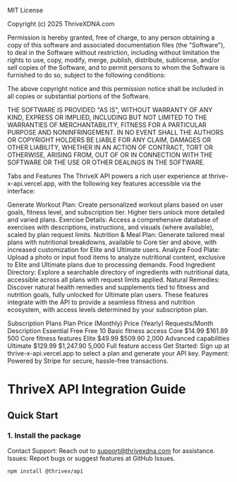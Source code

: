 MIT License

Copyright (c) 2025 ThriveXDNA.com

Permission is hereby granted, free of charge, to any person obtaining a copy
of this software and associated documentation files (the "Software"), to deal
in the Software without restriction, including without limitation the rights
to use, copy, modify, merge, publish, distribute, sublicense, and/or sell
copies of the Software, and to permit persons to whom the Software is
furnished to do so, subject to the following conditions:

The above copyright notice and this permission notice shall be included in all
copies or substantial portions of the Software.

THE SOFTWARE IS PROVIDED "AS IS", WITHOUT WARRANTY OF ANY KIND, EXPRESS OR
IMPLIED, INCLUDING BUT NOT LIMITED TO THE WARRANTIES OF MERCHANTABILITY,
FITNESS FOR A PARTICULAR PURPOSE AND NONINFRINGEMENT. IN NO EVENT SHALL THE
AUTHORS OR COPYRIGHT HOLDERS BE LIABLE FOR ANY CLAIM, DAMAGES OR OTHER
LIABILITY, WHETHER IN AN ACTION OF CONTRACT, TORT OR OTHERWISE, ARISING FROM,
OUT OF OR IN CONNECTION WITH THE SOFTWARE OR THE USE OR OTHER DEALINGS IN THE
SOFTWARE.

Tabs and Features
The ThriveX API powers a rich user experience at thrive-x-api.vercel.app, with the following key features accessible via the interface:

Generate Workout Plan: Create personalized workout plans based on user goals, fitness level, and subscription tier. Higher tiers unlock more detailed and varied plans.
Exercise Details: Access a comprehensive database of exercises with descriptions, instructions, and visuals (where available), scaled by plan request limits.
Nutrition & Meal Plan: Generate tailored meal plans with nutritional breakdowns, available to Core tier and above, with increased customization for Elite and Ultimate users.
Analyze Food Plate: Upload a photo or input food items to analyze nutritional content, exclusive to Elite and Ultimate plans due to processing demands.
Food Ingredient Directory: Explore a searchable directory of ingredients with nutritional data, accessible across all plans with request limits applied.
Natural Remedies: Discover natural health remedies and supplements tied to fitness and nutrition goals, fully unlocked for Ultimate plan users.
These features integrate with the API to provide a seamless fitness and nutrition ecosystem, with access levels determined by your subscription plan.

Subscription Plans
Plan	Price (Monthly)	Price (Yearly)	Requests/Month	Description
Essential	Free	Free	10	Basic fitness access
Core	$14.99	$161.89	500	Core fitness features
Elite	$49.99	$509.90	2,000	Advanced capabilities
Ultimate	$129.99	$1,247.90	5,000	Full feature access
Get Started: Sign up at thrive-x-api.vercel.app to select a plan and generate your API key.
Payment: Powered by Stripe for secure, hassle-free transactions.

# ThriveX API Integration Guide

## Quick Start

### 1. Install the package

Contact
Support: Reach out to support@thrivexdna.com for assistance.
Issues: Report bugs or suggest features at GitHub Issues.

```bash
npm install @thrivex/api

